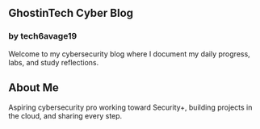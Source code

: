 
## GhostinTech Cyber Blog 
### by tech6avage19

Welcome to my cybersecurity blog where I document my daily progress, labs, and study reflections.

## About Me
Aspiring cybersecurity pro working toward Security+, building projects in the cloud, and sharing every step.
